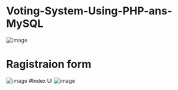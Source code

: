 # Voting-System-Using-PHP-ans-MySQL
![image](https://user-images.githubusercontent.com/126312151/221341925-35a9a3e3-2662-4a9a-bbd7-19b3334f5fa0.png)

# Ragistraion form
![image](https://user-images.githubusercontent.com/126312151/221341932-a5db25a8-e965-4308-9996-5fc9df7ee220.png)
#Index UI
![image](https://user-images.githubusercontent.com/126312151/221341955-dbf6b29c-ebe2-4c10-b15d-8b2f15641b9f.png)
